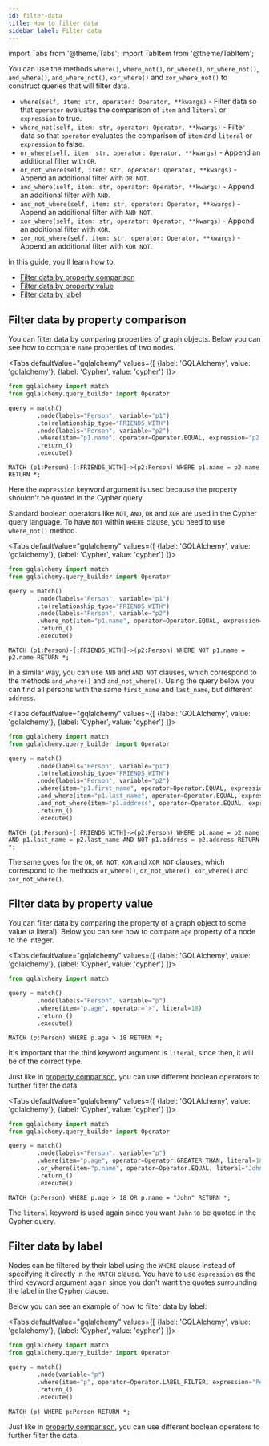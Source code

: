 ```yaml
---
id: filter-data
title: How to filter data
sidebar_label: Filter data
---
```


import Tabs from '@theme/Tabs';
import TabItem from '@theme/TabItem';

You can use the methods `where()`, `where_not()`, `or_where()`,
`or_where_not()`, `and_where()`, `and_where_not()`, `xor_where()` and
`xor_where_not()` to construct queries that will filter data.

- `where(self, item: str, operator: Operator, **kwargs)` - Filter data so that
  `operator` evaluates the comparison of `item` and `literal` or `expression` to true.
- `where_not(self, item: str, operator: Operator, **kwargs)` - Filter data so that
  `operator` evaluates the comparison of `item` and `literal` or `expression` to false.
- `or_where(self, item: str, operator: Operator, **kwargs)` - Append an additional
  filter with `OR`.
- `or_not_where(self, item: str, operator: Operator, **kwargs)` - Append an additional
  filter with `OR NOT`.
- `and_where(self, item: str, operator: Operator, **kwargs)` - Append an additional
  filter with `AND`.
- `and_not_where(self, item: str, operator: Operator, **kwargs)` - Append an additional
  filter with `AND NOT`.
- `xor_where(self, item: str, operator: Operator, **kwargs)` - Append an additional
  filter with `XOR`.
- `xor_not_where(self, item: str, operator: Operator, **kwargs)` - Append an additional
  filter with `XOR NOT`.

In this guide, you'll learn how to:

- [Filter data by property comparison](#filter-data-by-property-comparison)
- [Filter data by property value](#filter-data-by-property-value)
- [Filter data by label](#filter-data-by-label)

## Filter data by property comparison

You can filter data by comparing properties of graph objects. Below you can see
how to compare `name` properties of two nodes.

<Tabs
defaultValue="gqlalchemy"
values={[
{label: 'GQLAlchemy', value: 'gqlalchemy'},
{label: 'Cypher', value: 'cypher'}
]}>
<TabItem value="gqlalchemy">

```python
from gqlalchemy import match
from gqlalchemy.query_builder import Operator

query = match()
        .node(labels="Person", variable="p1")
        .to(relationship_type="FRIENDS_WITH")
        .node(labels="Person", variable="p2")
        .where(item="p1.name", operator=Operator.EQUAL, expression="p2.name")
        .return_()
        .execute()
```

  </TabItem>
  <TabItem value="cypher">

```cypher
MATCH (p1:Person)-[:FRIENDS_WITH]->(p2:Person) WHERE p1.name = p2.name RETURN *;
```

  </TabItem>
</Tabs>

Here the `expression` keyword argument is used because the property shouldn't be
quoted in the Cypher query.

Standard boolean operators like `NOT`, `AND`, `OR` and `XOR` are used in the
Cypher query language. To have `NOT` within `WHERE` clause, you need to use
`where_not()` method.

<Tabs
defaultValue="gqlalchemy"
values={[
{label: 'GQLAlchemy', value: 'gqlalchemy'},
{label: 'Cypher', value: 'cypher'}
]}>
<TabItem value="gqlalchemy">

```python
from gqlalchemy import match
from gqlalchemy.query_builder import Operator

query = match()
        .node(labels="Person", variable="p1")
        .to(relationship_type="FRIENDS_WITH")
        .node(labels="Person", variable="p2")
        .where_not(item="p1.name", operator=Operator.EQUAL, expression="p2.name")
        .return_()
        .execute()
```

  </TabItem>
  <TabItem value="cypher">

```cypher
MATCH (p1:Person)-[:FRIENDS_WITH]->(p2:Person) WHERE NOT p1.name = p2.name RETURN *;
```

  </TabItem>
</Tabs>

In a similar way, you can use `AND` and `AND NOT` clauses, which correspond to
the methods `and_where()` and `and_not_where()`. Using the query below you can
find all persons with the same `first_name` and `last_name`, but different
`address`.

<Tabs
defaultValue="gqlalchemy"
values={[
{label: 'GQLAlchemy', value: 'gqlalchemy'},
{label: 'Cypher', value: 'cypher'}
]}>
<TabItem value="gqlalchemy">

```python
from gqlalchemy import match
from gqlalchemy.query_builder import Operator

query = match()
        .node(labels="Person", variable="p1")
        .to(relationship_type="FRIENDS_WITH")
        .node(labels="Person", variable="p2")
        .where(item="p1.first_name", operator=Operator.EQUAL, expression="p2.first_name")
        .and_where(item="p1.last_name", operator=Operator.EQUAL, expression="p2.last_name")
        .and_not_where(item="p1.address", operator=Operator.EQUAL, expression="p2.address")
        .return_()
        .execute()
```

  </TabItem>
  <TabItem value="cypher">

```cypher
MATCH (p1:Person)-[:FRIENDS_WITH]->(p2:Person) WHERE p1.name = p2.name AND p1.last_name = p2.last_name AND NOT p1.address = p2.address RETURN *;
```

  </TabItem>
</Tabs>

The same goes for the `OR`, `OR NOT`, `XOR` and `XOR NOT` clauses, which
correspond to the methods `or_where()`, `or_not_where()`, `xor_where()` and
`xor_not_where()`.

## Filter data by property value

You can filter data by comparing the property of a graph object to some value (a
literal). Below you can see how to compare `age` property of a node to the
integer.

<Tabs
defaultValue="gqlalchemy"
values={[
{label: 'GQLAlchemy', value: 'gqlalchemy'},
{label: 'Cypher', value: 'cypher'}
]}>
<TabItem value="gqlalchemy">

```python
from gqlalchemy import match

query = match()
        .node(labels="Person", variable="p")
        .where(item="p.age", operator=">", literal=18)
        .return_()
        .execute()
```

  </TabItem>
  <TabItem value="cypher">

```cypher
MATCH (p:Person) WHERE p.age > 18 RETURN *;
```

  </TabItem>
</Tabs>

It's important that the third keyword argument is `literal`, since then, it will
be of the correct type.

Just like in [property comparison](#filter-data-by-property-comparison), you can
use different boolean operators to further filter the data.

<Tabs
defaultValue="gqlalchemy"
values={[
{label: 'GQLAlchemy', value: 'gqlalchemy'},
{label: 'Cypher', value: 'cypher'}
]}>
<TabItem value="gqlalchemy">

```python
from gqlalchemy import match
from gqlalchemy.query_builder import Operator

query = match()
        .node(labels="Person", variable="p")
        .where(item="p.age", operator=Operator.GREATER_THAN, literal=18)
        .or_where(item="p.name", operator=Operator.EQUAL, literal="John")
        .return_()
        .execute()
```

  </TabItem>
  <TabItem value="cypher">

```cypher
MATCH (p:Person) WHERE p.age > 18 OR p.name = "John" RETURN *;
```

  </TabItem>
</Tabs>

The `literal` keyword is used again since you want `John` to be quoted in the
Cypher query.

## Filter data by label

Nodes can be filtered by their label using the `WHERE` clause instead of
specifying it directly in the `MATCH` clause. You have to use `expression` as
the third keyword argument again since you don't want the quotes surrounding the
label in the Cypher clause.

Below you can see an example of how to filter data by label:

<Tabs
defaultValue="gqlalchemy"
values={[
{label: 'GQLAlchemy', value: 'gqlalchemy'},
{label: 'Cypher', value: 'cypher'}
]}>
<TabItem value="gqlalchemy">

```python
from gqlalchemy import match
from gqlalchemy.query_builder import Operator

query = match()
        .node(variable="p")
        .where(item="p", operator=Operator.LABEL_FILTER, expression="Person")
        .return_()
        .execute()
```

  </TabItem>
  <TabItem value="cypher">

```cypher
MATCH (p) WHERE p:Person RETURN *;
```

  </TabItem>
</Tabs>

Just like in [property comparison](#filter-data-by-property-comparison), you can
use different boolean operators to further filter the data.
